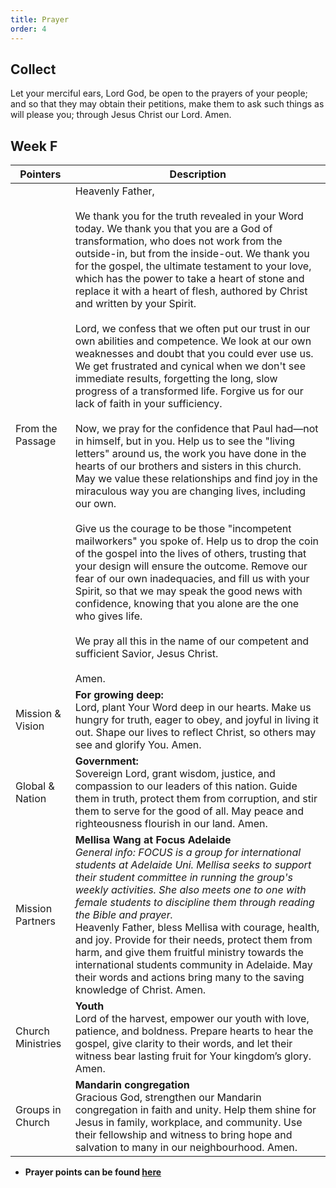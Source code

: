 ```yaml
---
title: Prayer
order: 4
---
```


## Collect
Let your merciful ears, Lord God, be open to the prayers of your people; and so that they may obtain their petitions, make them to ask such things as will please you; through Jesus Christ our Lord. Amen.

## Week F

| Pointers | Description |
| --- | --- |
| From the Passage | Heavenly Father,<br><br> We thank you for the truth revealed in your Word today. We thank you that you are a God of transformation, who does not work from the outside-in, but from the inside-out. We thank you for the gospel, the ultimate testament to your love, which has the power to take a heart of stone and replace it with a heart of flesh, authored by Christ and written by your Spirit.<br><br> Lord, we confess that we often put our trust in our own abilities and competence. We look at our own weaknesses and doubt that you could ever use us. We get frustrated and cynical when we don't see immediate results, forgetting the long, slow progress of a transformed life. Forgive us for our lack of faith in your sufficiency.<br><br> Now, we pray for the confidence that Paul had—not in himself, but in you. Help us to see the "living letters" around us, the work you have done in the hearts of our brothers and sisters in this church. May we value these relationships and find joy in the miraculous way you are changing lives, including our own.<br><br> Give us the courage to be those "incompetent mailworkers" you spoke of. Help us to drop the coin of the gospel into the lives of others, trusting that your design will ensure the outcome. Remove our fear of our own inadequacies, and fill us with your Spirit, so that we may speak the good news with confidence, knowing that you alone are the one who gives life.<br><br> We pray all this in the name of our competent and sufficient Savior, Jesus Christ.<br><br> Amen. |
| Mission & Vision | **For growing deep:** <br> Lord, plant Your Word deep in our hearts. Make us hungry for truth, eager to obey, and joyful in living it out. Shape our lives to reflect Christ, so others may see and glorify You. Amen. | 
| Global & Nation | **Government:** <br> Sovereign Lord, grant wisdom, justice, and compassion to our leaders of this nation. Guide them in truth, protect them from corruption, and stir them to serve for the good of all. May peace and righteousness flourish in our land. Amen. |
| Mission Partners | **Mellisa Wang at Focus Adelaide** <br> _General info: FOCUS is a group for international students at Adelaide Uni. Mellisa seeks to support their student committee in running the group's weekly activities. She also meets one to one with female students to discipline them through reading the Bible and prayer._ <br>Heavenly Father, bless Mellisa with courage, health, and joy. Provide for their needs, protect them from harm, and give them fruitful ministry towards the international students community in Adelaide. May their words and actions bring many to the saving knowledge of Christ. Amen. |
| Church Ministries | **Youth** <br>Lord of the harvest, empower our youth with love, patience, and boldness. Prepare hearts to hear the gospel, give clarity to their words, and let their witness bear lasting fruit for Your kingdom’s glory. Amen. |
| Groups in Church | **Mandarin congregation** <br>Gracious God, strengthen our Mandarin congregation in faith and unity. Help them shine for Jesus in family, workplace, and community. Use their fellowship and witness to bring hope and salvation to many in our neighbourhood. Amen. |



- **Prayer points can be found [here](https://stgeorgeshurstville.org.au/prayer)**

